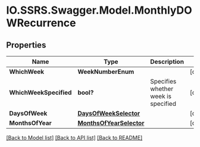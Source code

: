 # IO.SSRS.Swagger.Model.MonthlyDOWRecurrence
## Properties

Name | Type | Description | Notes
------------ | ------------- | ------------- | -------------
**WhichWeek** | **WeekNumberEnum** |  | [optional] 
**WhichWeekSpecified** | **bool?** | Specifies whether week is specified | [optional] 
**DaysOfWeek** | [**DaysOfWeekSelector**](DaysOfWeekSelector.md) |  | [optional] 
**MonthsOfYear** | [**MonthsOfYearSelector**](MonthsOfYearSelector.md) |  | [optional] 

[[Back to Model list]](../README.md#documentation-for-models) [[Back to API list]](../README.md#documentation-for-api-endpoints) [[Back to README]](../README.md)

